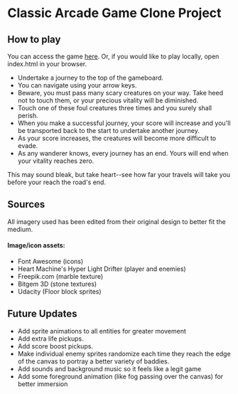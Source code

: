 # Classic Arcade Game Clone Project

## How to play

You can access the game [here](https://travisfranklin.github.io/FEND-Project3/). Or, if you would like to play locally, open index.html in your browser.

- Undertake a journey to the top of the gameboard.  
- You can navigate using your arrow keys. 
- Beware, you must pass many scary creatures on your way. Take heed not to touch them, or your precious vitality will be diminished. 
- Touch one of these foul creatures three times and you surely shall perish.
- When you make a successful journey, your score will increase and you'll be transported back to the start to undertake another journey.  
- As your score increases, the creatures will become more difficult to evade.  
- As any wanderer knows, every journey has an end. Yours will end when your vitality reaches zero. 

This may sound bleak, but take heart--see how far your travels will take you before your reach the road's end.

## Sources
All imagery used has been edited from their original design to better fit the medium.

#### Image/icon assets: 
- Font Awesome (icons)  
- Heart Machine's Hyper Light Drifter  (player and enemies)  
- Freepik.com (marble texture)  
- Bitgem 3D (stone textures)  
- Udacity (Floor block sprites)  

## Future Updates

- Add sprite animations to all entities for greater movement  
- Add extra life pickups.  
- Add score boost pickups.  
- Make individual enemy sprites randomize each time they reach the edge of the canvas to portray a better variety of baddies.  
- Add sounds and background music so it feels like a legit game  
- Add some foreground animation (like fog passing over the canvas) for better immersion  

